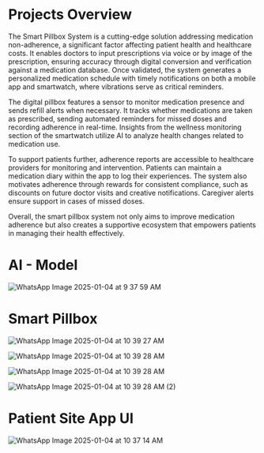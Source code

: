 
# Projects Overview

The Smart Pillbox System is a cutting-edge solution addressing medication non-adherence, a significant factor affecting patient health and healthcare costs. It enables doctors to input prescriptions via voice or by image of the prescription, ensuring accuracy through digital conversion and verification against a medication database. Once validated, the system generates a personalized medication schedule with timely notifications on both a mobile app and smartwatch, where vibrations serve as critical reminders.

The digital pillbox features a sensor to monitor medication presence and sends refill alerts when necessary. It tracks whether medications are taken as prescribed, sending automated reminders for missed doses and recording adherence in real-time. Insights from the wellness monitoring section of the smartwatch utilize AI to analyze health changes related to medication use.

To support patients further, adherence reports are accessible to healthcare providers for monitoring and intervention. Patients can maintain a medication diary within the app to log their experiences. The system also motivates adherence through rewards for consistent compliance, such as discounts on future doctor visits and creative notifications. Caregiver alerts ensure support in cases of missed doses.

Overall, the smart pillbox system not only aims to improve medication adherence but also creates a supportive ecosystem that empowers patients in managing their health effectively.


# AI - Model

![WhatsApp Image 2025-01-04 at 9 37 59 AM](https://github.com/user-attachments/assets/d2c157fc-df63-4694-8aa6-6fe52046cabe)



# Smart Pillbox 

![WhatsApp Image 2025-01-04 at 10 39 27 AM](https://github.com/user-attachments/assets/ec5ecc66-c882-47e7-a6c3-cd9cfb33f40e)


![WhatsApp Image 2025-01-04 at 10 39 28 AM](https://github.com/user-attachments/assets/6960c861-4d40-4707-b21c-d3e60af3e97f)


![WhatsApp Image 2025-01-04 at 10 39 28 AM](https://github.com/user-attachments/assets/33c30f41-e7be-4b97-b52c-04b07bce6b08)


![WhatsApp Image 2025-01-04 at 10 39 28 AM (2)](https://github.com/user-attachments/assets/3d83f1c5-cd61-4e63-8dd7-07905a54c242)



# Patient Site App UI

![WhatsApp Image 2025-01-04 at 10 37 14 AM](https://github.com/user-attachments/assets/f38a52b3-f291-48a7-8d25-413e166d317f)






